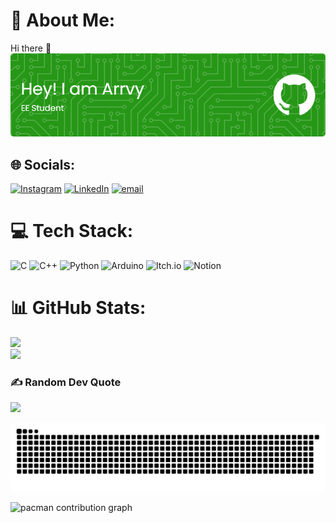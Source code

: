 # 💫 About Me:
Hi there 👋
![Header](./github-header-image.png)


## 🌐 Socials:
[![Instagram](https://img.shields.io/badge/Instagram-%23E4405F.svg?logo=Instagram&logoColor=white)](https://instagram.com/ardymc1111) [![LinkedIn](https://img.shields.io/badge/LinkedIn-%230077B5.svg?logo=linkedin&logoColor=white)](https://linkedin.com/in/nashr-ardy-wahyono) [![email](https://img.shields.io/badge/Email-D14836?logo=gmail&logoColor=white)](mailto:nashrardy@gmail.com) 

# 💻 Tech Stack:
![C](https://img.shields.io/badge/c-%2300599C.svg?style=for-the-badge&logo=c&logoColor=white) ![C++](https://img.shields.io/badge/c++-%2300599C.svg?style=for-the-badge&logo=c%2B%2B&logoColor=white) ![Python](https://img.shields.io/badge/python-3670A0?style=for-the-badge&logo=python&logoColor=ffdd54) ![Arduino](https://img.shields.io/badge/-Arduino-00979D?style=for-the-badge&logo=Arduino&logoColor=white) ![Itch.io](https://img.shields.io/badge/Itch-%23FF0B34.svg?style=for-the-badge&logo=Itch.io&logoColor=white) ![Notion](https://img.shields.io/badge/Notion-%23000000.svg?style=for-the-badge&logo=notion&logoColor=white)
# 📊 GitHub Stats:
![](https://github-readme-stats.vercel.app/api?username=arrvy&theme=dark&hide_border=false&include_all_commits=false&count_private=false)<br/>
![](https://github-readme-stats.vercel.app/api/top-langs/?username=arrvy&theme=dark&hide_border=false&include_all_commits=false&count_private=false&layout=compact)

### ✍️ Random Dev Quote
![](https://quotes-github-readme.vercel.app/api?type=horizontal&theme=radical)

<!-- Proudly created with GPRM ( https://gprm.itsvg.in ) -->

![snake gif](https://github.com/arrvy/arrvy/blob/output/github-snake-dark.svg)

<picture>
  <source media="(prefers-color-scheme: dark)" srcset="https://raw.githubusercontent.com/arrvy/arrvy/output/pacman-contribution-graph-dark.svg">
  <source media="(prefers-color-scheme: light)" srcset="https://raw.githubusercontent.com/arrvy/arrvy/output/pacman-contribution-graph.svg">
  <img alt="pacman contribution graph" src="https://raw.githubusercontent.com/arrvy/arrvy/output/pacman-contribution-graph.svg">
</picture>
